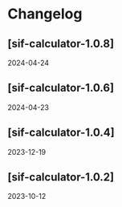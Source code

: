 # Changelog

## [sif-calculator-1.0.8]
2024-04-24




## [sif-calculator-1.0.6]
2024-04-23




## [sif-calculator-1.0.4]
2023-12-19




## [sif-calculator-1.0.2]
2023-10-12




